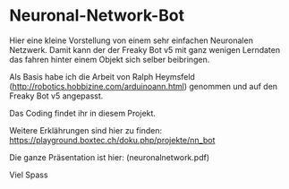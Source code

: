 # Neuronal-Network-Bot

Hier eine kleine Vorstellung von einem sehr einfachen Neuronalen Netzwerk. Damit kann der der Freaky Bot v5 mit ganz wenigen Lerndaten das fahren hinter einem Objekt sich selber beibringen.

Als Basis habe ich die Arbeit von Ralph Heymsfeld (http://robotics.hobbizine.com/arduinoann.html) genommen und auf den Freaky Bot v5 angepasst. 

Das Coding findet ihr in diesem Projekt.

Weitere Erklährungen sind hier zu finden: https://playground.boxtec.ch/doku.php/projekte/nn_bot

Die ganze Präsentation ist hier: (neuronalnetwork.pdf)

Viel Spass
